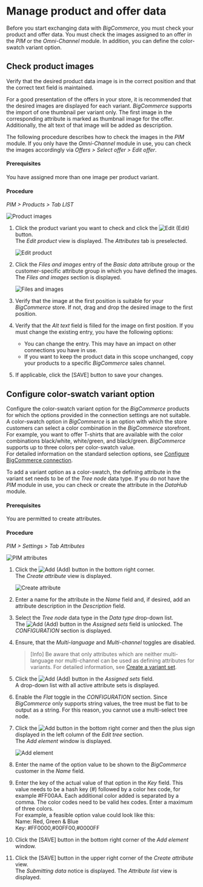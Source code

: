 # Manage product and offer data

Before you start exchanging data with *BigCommerce*, you must check your product and offer data.
You must check the images assigned to an offer in the *PIM* or the *Omni-Channel* module. In addition, you can define the color-swatch variant option.


## Check product images

Verify that the desired product data image is in the correct position and that the correct text field is maintained.   

For a good presentation of the offers in your store, it is recommended that the desired images are displayed for each variant. *BigCommerce* supports the import of one thumbnail per variant only. The first image in the corresponding attribute is marked as thumbnail image for the offer. Additionally, the alt text of that image will be added as description.   

The following procedure describes how to check the images in the *PIM* module. If you only have the *Omni-Channel* module in use, you can check the images accordingly via *Offers > Select offer > Edit offer*.


#### Prerequisites

You have assigned more than one image per product variant.

#### Procedure

*PIM > Products > Tab LIST*

![Product images](../../Assets/Screenshots/Channels/Settings/Connections/BigCommerce/PIMCheckImages.png "[Product images]")

1. Click the product variant you want to check and click the ![Edit](../../Assets/Icons/Edit01.png "[Edit]") (Edit) button.   
  The *Edit product* view is displayed. The *Attributes* tab is preselected.

    ![Edit product](../../Assets/Screenshots/Channels/Settings/Connections/BigCommerce/EditProduct.png "[Edit product]")

2. Click the *Files and images* entry of the *Basic data* attribute group or the customer-specific attribute group in which you have defined the images.   
   The *Files and images* section is displayed. 

   ![Files and images](../../Assets/Screenshots/Channels/Settings/Connections/BigCommerce/PIMImageAndFiles.png "[Files and images]")

3. Verify that the image at the first position is suitable for your *BigCommerce* store. If not, drag and drop the desired image to the first position.

4. Verify that the *Alt text* field is filled for the image on first position. If you must change the existing entry, you have the following options: 
    - You can change the entry. This may have an impact on other connections you have in use.
    - If you want to keep the product data in this scope unchanged, copy your products to a specific *BigCommerce* sales channel. <!---Stimmt das, sollte man das so tun?-->

5. If applicable, click the [SAVE] button to save your changes.



## Configure color&dash;swatch variant option

Configure the color-swatch variant option for the *BigCommerce* products for which the options provided in the connection settings are not suitable.    
A color-swatch option in *BigCommerce* is an option with which the store customers can select a color combination in the *BigCommerce* storefront. For example, you want to offer T-shirts that are available with the color combinations black/white, white/green, and black/green. *BigCommerce* supports up to three colors per color-swatch value.   
 For detailed information on the standard selection options, see [Configure BigCommerce connection](../Integration/01_ManageBigCommerceConnection.md#configure-bigcommerce-connection).

To add a variant option as a color-swatch, the defining attribute in the variant set needs to be of the *Tree node* data type. If you do not have the *PIM* module in use, you can check or create the attribute in the *DataHub* module.


#### Prerequisites

You are permitted to create attributes.
 
#### Procedure

*PIM > Settings > Tab Attributes*

 ![PIM attributes](../../Assets/Screenshots/Channels/Settings/Connections/BigCommerce/PIMattribute.png "[PIM attributes]")

1. Click the ![Add](../../Assets/Icons/Plus01.png "[Add]") (Add) button in the bottom right corner.   
    The *Create attribute* view is displayed.

    ![Create attribute](../../Assets/Screenshots/Channels/Settings/Connections/BigCommerce/CreateAttribute.png "[Create attribute]")

2. Enter a name for the attribute in the *Name* field and, if desired, add an attribute description in the *Description* field.

3. Select the *Tree node* data type in the *Data type* drop-down list.  
   The ![Add](../../Assets/Icons/Plus05.png "[Add]") (Add) button in the *Assigned sets* field is unlocked. The *CONFIGURATION* section is displayed.    

4. Ensure, that the *Multi-language* and *Multi-channel* toggles are disabled.

    > [Info] Be aware that only attributes which are neither multi-language nor multi-channel can be used as defining attributes for variants. For detailed information, see [Create a variant set](../../PIM/Integration/07_ManageVariantSets.md#create-a-variant-set).

5. Click the ![Add](../../Assets/Icons/Plus05.png "[Add]") (Add) button in the *Assigned sets* field.      
    A drop-down list with all active attribute sets is displayed.

6. Enable the *Flat* toggle in the *CONFIGURATION* section. Since *BigCommerce* only supports string values, the tree must be flat to be output as a string. For this reason, you cannot use a multi-select tree node.

7. Click the ![Add](../../Assets/Icons/Plus04.png "[Add]") button in the bottom right corner and then the plus sign displayed in the left column of the *Edit tree* section.   
  The *Add element* window is displayed.

   ![Add element](../../Assets/Screenshots/Channels/Settings/Connections/BigCommerce/TreeNodeAddElement.png "[Add element]")

8. Enter the name of the option value to be shown to the *BigCommerce* customer in the *Name* field.

9. Enter the key of the actual value of that option in the *Key* field. This value needs to be a hash key (#) followed by a color hex code, for example #FF00AA. Each additional color added is separated by a comma. The color codes need to be valid hex codes. Enter a maximum of three colors.   
  For example, a feasible option value could look like this:   
  Name: Red, Green & Blue   
  Key: #FF0000,#00FF00,#0000FF

10. Click the [SAVE] button in the bottom right corner of the *Add element* window.

12. Click the [SAVE] button in the upper right corner of the *Create attribute* view.      
  The *Submitting data* notice is displayed. The *Attribute list* view is displayed.